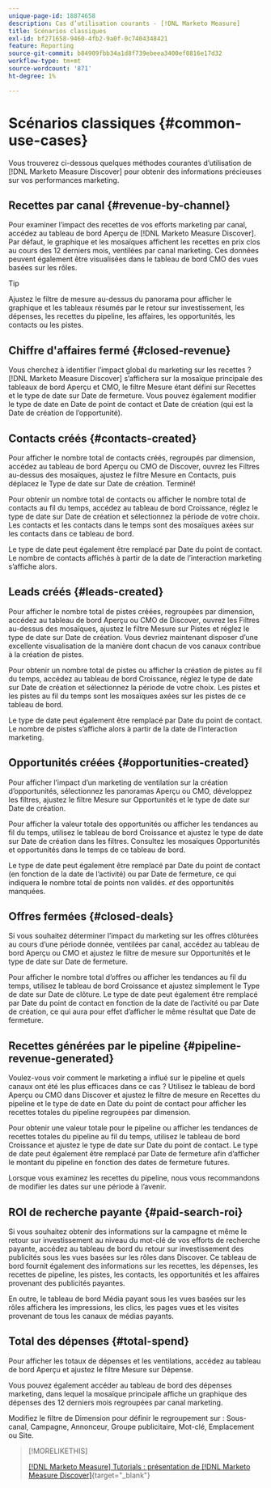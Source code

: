 ```yaml
---
unique-page-id: 18874658
description: Cas d’utilisation courants - [!DNL Marketo Measure]
title: Scénarios classiques
exl-id: bf271658-9460-4fb2-9a0f-0c7404348421
feature: Reporting
source-git-commit: b84909fbb34a1d8f739ebeea3400ef8816e17d32
workflow-type: tm+mt
source-wordcount: '871'
ht-degree: 1%

---
```


# Scénarios classiques {#common-use-cases}

Vous trouverez ci-dessous quelques méthodes courantes d’utilisation de [!DNL Marketo Measure Discover] pour obtenir des informations précieuses sur vos performances marketing.

## Recettes par canal {#revenue-by-channel}

Pour examiner l’impact des recettes de vos efforts marketing par canal, accédez au tableau de bord Aperçu de [!DNL Marketo Measure Discover]. Par défaut, le graphique et les mosaïques affichent les recettes en prix clos au cours des 12 derniers mois, ventilées par canal marketing. Ces données peuvent également être visualisées dans le tableau de bord CMO des vues basées sur les rôles.

>[!TIP]
>
>Ajustez le filtre de mesure au-dessus du panorama pour afficher le graphique et les tableaux résumés par le retour sur investissement, les dépenses, les recettes du pipeline, les affaires, les opportunités, les contacts ou les pistes.

## Chiffre d&#39;affaires fermé {#closed-revenue}

Vous cherchez à identifier l’impact global du marketing sur les recettes ? [!DNL Marketo Measure Discover] s’affichera sur la mosaïque principale des tableaux de bord Aperçu et CMO, le filtre Mesure étant défini sur Recettes et le type de date sur Date de fermeture. Vous pouvez également modifier le type de date en Date de point de contact et Date de création (qui est la Date de création de l’opportunité).

## Contacts créés {#contacts-created}

Pour afficher le nombre total de contacts créés, regroupés par dimension, accédez au tableau de bord Aperçu ou CMO de Discover, ouvrez les Filtres au-dessus des mosaïques, ajustez le filtre Mesure en Contacts, puis déplacez le Type de date sur Date de création. Terminé!

Pour obtenir un nombre total de contacts ou afficher le nombre total de contacts au fil du temps, accédez au tableau de bord Croissance, réglez le type de date sur Date de création et sélectionnez la période de votre choix. Les contacts et les contacts dans le temps sont des mosaïques axées sur les contacts dans ce tableau de bord.

Le type de date peut également être remplacé par Date du point de contact. Le nombre de contacts affichés à partir de la date de l’interaction marketing s’affiche alors.

## Leads créés {#leads-created}

Pour afficher le nombre total de pistes créées, regroupées par dimension, accédez au tableau de bord Aperçu ou CMO de Discover, ouvrez les Filtres au-dessus des mosaïques, ajustez le filtre Mesure sur Pistes et réglez le type de date sur Date de création. Vous devriez maintenant disposer d’une excellente visualisation de la manière dont chacun de vos canaux contribue à la création de pistes.

Pour obtenir un nombre total de pistes ou afficher la création de pistes au fil du temps, accédez au tableau de bord Croissance, réglez le type de date sur Date de création et sélectionnez la période de votre choix. Les pistes et les pistes au fil du temps sont les mosaïques axées sur les pistes de ce tableau de bord.

Le type de date peut également être remplacé par Date du point de contact. Le nombre de pistes s’affiche alors à partir de la date de l’interaction marketing.

## Opportunités créées {#opportunities-created}

Pour afficher l’impact d’un marketing de ventilation sur la création d’opportunités, sélectionnez les panoramas Aperçu ou CMO, développez les filtres, ajustez le filtre Mesure sur Opportunités et le type de date sur Date de création.

Pour afficher la valeur totale des opportunités ou afficher les tendances au fil du temps, utilisez le tableau de bord Croissance et ajustez le type de date sur Date de création dans les filtres. Consultez les mosaïques Opportunités et opportunités dans le temps de ce tableau de bord.

Le type de date peut également être remplacé par Date du point de contact (en fonction de la date de l’activité) ou par Date de fermeture, ce qui indiquera le nombre total de points non validés. _et_ des opportunités manquées.

## Offres fermées {#closed-deals}

Si vous souhaitez déterminer l’impact du marketing sur les offres clôturées au cours d’une période donnée, ventilées par canal, accédez au tableau de bord Aperçu ou CMO et ajustez le filtre de mesure sur Opportunités et le type de date sur Date de fermeture.

Pour afficher le nombre total d’offres ou afficher les tendances au fil du temps, utilisez le tableau de bord Croissance et ajustez simplement le Type de date sur Date de clôture. Le type de date peut également être remplacé par Date du point de contact en fonction de la date de l’activité ou par Date de création, ce qui aura pour effet d’afficher le même résultat que Date de fermeture.

## Recettes générées par le pipeline {#pipeline-revenue-generated}

Voulez-vous voir comment le marketing a influé sur le pipeline et quels canaux ont été les plus efficaces dans ce cas ? Utilisez le tableau de bord Aperçu ou CMO dans Discover et ajustez le filtre de mesure en Recettes du pipeline et le type de date en Date du point de contact pour afficher les recettes totales du pipeline regroupées par dimension.

Pour obtenir une valeur totale pour le pipeline ou afficher les tendances de recettes totales du pipeline au fil du temps, utilisez le tableau de bord Croissance et ajustez le type de date sur Date du point de contact. Le type de date peut également être remplacé par Date de fermeture afin d’afficher le montant du pipeline en fonction des dates de fermeture futures.

Lorsque vous examinez les recettes du pipeline, nous vous recommandons de modifier les dates sur une période à l’avenir.

## ROI de recherche payante {#paid-search-roi}

Si vous souhaitez obtenir des informations sur la campagne et même le retour sur investissement au niveau du mot-clé de vos efforts de recherche payante, accédez au tableau de bord du retour sur investissement des publicités sous les vues basées sur les rôles dans Discover. Ce tableau de bord fournit également des informations sur les recettes, les dépenses, les recettes de pipeline, les pistes, les contacts, les opportunités et les affaires provenant des publicités payantes.

En outre, le tableau de bord Média payant sous les vues basées sur les rôles affichera les impressions, les clics, les pages vues et les visites provenant de tous les canaux de médias payants.

## Total des dépenses {#total-spend}

Pour afficher les totaux de dépenses et les ventilations, accédez au tableau de bord Aperçu et ajustez le filtre Mesure sur Dépense.

Vous pouvez également accéder au tableau de bord des dépenses marketing, dans lequel la mosaïque principale affiche un graphique des dépenses des 12 derniers mois regroupées par canal marketing.

Modifiez le filtre de Dimension pour définir le regroupement sur : Sous-canal, Campagne, Annonceur, Groupe publicitaire, Mot-clé, Emplacement ou Site.

>[!MORELIKETHIS]
>
>[[!DNL Marketo Measure] Tutorials : présentation de [!DNL Marketo Measure Discover]](https://experienceleague.adobe.com/en/docs/marketo-measure-learn/tutorials/marketo-measure-discover/introduction-to-marketo-measure-discover){target="_blank"}
